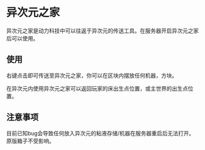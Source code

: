# 异次元之家

异次元之家是动力科技中可以往返于异次元的传送工具。在服务器开启异次元之家后可以使用。

## 使用

右键点击即可传送至异次元之家，你可以在区块内摆放任何机器，方块。

在异次元内使用异次元之家可以返回玩家的床出生点位置，或主世界的出生点位置。

## 注意事项

目前已知bug会导致任何放入异次元的粘液存储/机器在服务器重启后无法打开。原版箱子不受影响。
